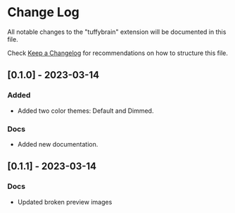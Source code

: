 # Change Log

All notable changes to the "tuffybrain" extension will be documented in this file.

Check [Keep a Changelog](http://keepachangelog.com/) for recommendations on how to structure this file.

## [0.1.0] - 2023-03-14

### Added
- Added two color themes: Default and Dimmed.

### Docs
- Added new documentation.

## [0.1.1] - 2023-03-14

### Docs
- Updated broken preview images
